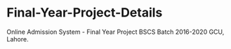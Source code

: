 # Final-Year-Project-Details
Online Admission System - Final Year Project BSCS Batch 2016-2020 GCU, Lahore.


